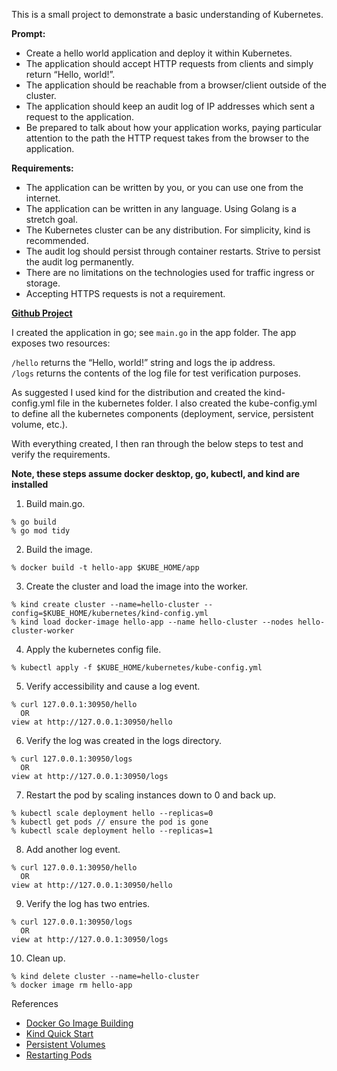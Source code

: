 This is a small project to demonstrate a basic understanding of Kubernetes.

**Prompt:**

 - Create a hello world application and deploy it within Kubernetes.
 - The application should accept HTTP requests from clients and simply return “Hello, world!”.
 - The application should be reachable from a browser/client outside of the cluster.
 - The application should keep an audit log of IP addresses which sent a request to the application.
 - Be prepared to talk about how your application works, paying particular attention to the path the HTTP request takes from the browser to the application.

**Requirements:**

 - The application can be written by you, or you can use one from the internet.
 - The application can be written in any language. Using Golang is a stretch goal.
 - The Kubernetes cluster can be any distribution. For simplicity, kind is recommended.
 - The audit log should persist through container restarts. Strive to persist the audit log permanently.
 - There are no limitations on the technologies used for traffic ingress or storage.
 - Accepting HTTPS requests is not a requirement.

**[Github Project](https://github.com/ndickens/kubernetes)**

I created the application in go; see `main.go` in the app folder.  The app exposes two resources:

`/hello` returns the “Hello, world!” string and logs the ip address.  
`/logs` returns the contents of the log file for test verification purposes. 

As suggested I used kind for the distribution and created the kind-config.yml file in the 
kubernetes folder. I also created the kube-config.yml to define all the kubernetes components 
(deployment, service, persistent volume, etc.).

With everything created, I then ran through the below steps to test and verify the requirements.

**Note, these steps assume docker desktop, go, kubectl, and kind are installed**

1. Build main.go.
```
% go build
% go mod tidy
  ```

2. Build the image.
```
% docker build -t hello-app $KUBE_HOME/app
```

3. Create the cluster and load the image into the worker.
```
% kind create cluster --name=hello-cluster --config=$KUBE_HOME/kubernetes/kind-config.yml
% kind load docker-image hello-app --name hello-cluster --nodes hello-cluster-worker
```

4. Apply the kubernetes config file.
```
% kubectl apply -f $KUBE_HOME/kubernetes/kube-config.yml
```

5. Verify accessibility and cause a log event.
```
% curl 127.0.0.1:30950/hello 
  OR 
view at http://127.0.0.1:30950/hello
```
6. Verify the log was created in the logs directory.
```
% curl 127.0.0.1:30950/logs 
  OR 
view at http://127.0.0.1:30950/logs
```

7. Restart the pod by scaling instances down to 0 and back up.
```
% kubectl scale deployment hello --replicas=0
% kubectl get pods // ensure the pod is gone
% kubectl scale deployment hello --replicas=1
```

8. Add another log event.
```
% curl 127.0.0.1:30950/hello 
  OR 
view at http://127.0.0.1:30950/hello
```

9. Verify the log has two entries.
```
% curl 127.0.0.1:30950/logs 
  OR 
view at http://127.0.0.1:30950/logs
```

10. Clean up.
```
% kind delete cluster --name=hello-cluster
% docker image rm hello-app
```

References
- [Docker Go Image Building](https://docs.docker.com/language/golang/build-images/)
- [Kind Quick Start](https://kind.sigs.k8s.io/docs/user/quick-start/)
- [Persistent Volumes](https://kubernetes.io/docs/tasks/configure-pod-container/configure-persistent-volume-storage/)
- [Restarting Pods](https://spacelift.io/blog/restart-kubernetes-pods-with-kubectl)